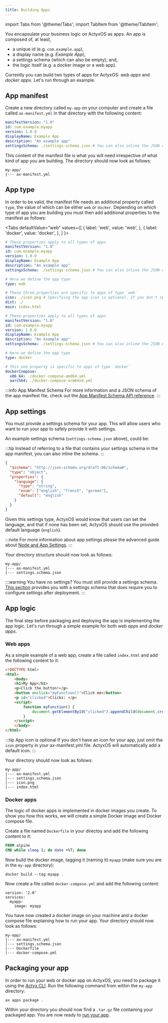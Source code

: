 ```yaml
---
title: Building Apps
---
```


import Tabs from '@theme/Tabs';
import TabItem from '@theme/TabItem';

You encapsulate your business logic on ActyxOS as apps. An app is composed of, at least,
- a unique id (e.g. `com.example.app`),
- a display name (e.g. _Example App_),
- a settings schema (which can also be empty); and,
- the logic itself (e.g. a docker image or a web app).

Currently you can build two types of apps for ActyxOS: _web apps_ and _docker apps_. Let's run through an example.

## App manifest

Create a new directory called `my-app` on your computer and create a file called `ax-manifest.yml` in that directory with the following content:

```yml
manifestVersion: "1.0"
id: com.example.myapp
version: 1.0.0
displayName: Example App
description: "An example app"
settingsSchema: ./settings-schema.json # You can also inline the JSON object that defines your settings schema
```

This content of the manifest file is what you will need irrespective of what kind of app you are building. The directory should now look as follows:

```
my-app/
|--- ax-manifest.yml
```

## App type

In order to be valid, the manifest file needs an additional property called `type`, the value of which can be either `web` or `docker`. Depending on which type of app you are building you must then add additional properties to the manifest as follows:

<Tabs
  defaultValue="web"
  values={[
    { label: 'web', value: 'web', },
    { label: 'docker', value: 'docker', },
  ]
}>
<TabItem value="web">

```yml
# These properties apply to all types of apps
manifestVersion: "1.0"
id: com.example.myapp
version: 1.0.0
displayName: Example App
description: "An example app"
settingsSchema: ./settings-schema.json # You can also inline the JSON object that defines your settings schema

# Here we define the app type
type: web

# These three properties are specific to apps of type `web`
icon: ./icon.png # Specifying the app icon is optional. If you don't specify an icon for your app, ActyxOS will automatically use a default icon.
dist: ./
main: index.html
```

</TabItem>
<TabItem value="docker">

```yml
# These properties apply to all types of apps
manifestVersion: "1.0"
id: com.example.myapp
version: 1.0.0
displayName: Example App
description: "An example app"
settingsSchema: ./settings-schema.json # You can also inline the JSON object that defines your settings schema

# Here we define the app type
type: docker

# This one property is specific to apps of type `docker`
dockerCompose: 
  x86_64: ./docker-compose-amd64.yml
  aarch64: ./docker-compose-arm64v8.yml
```

</TabItem>
</Tabs>

:::info App Manifest Schema
For more information and a JSON schema of the app manifest file, check out the [App Manifest Schema API reference](../api/app-manifest-schema.md).
:::

## App settings

You must provide a settings schema for your app. This will allow users who want to run your app to safely provide it with settings.

An example settings schema (`settings-schema.json` above), could be:

:::tip
Instead of referring to a file that contains your settings schema in the app manifest, you can also inline the schema.
:::

```json
{
  "$schema": "http://json-schema.org/draft-06/schema#",
  "type": "object",
  "properties": {
    "language": {
      "type": "string",
      "enum": ["english", "french", "german"],
      "default": "english"
    }
  }
}
```

Given this settings type, ActyxOS would know that users can set the language, and that if none has been set, ActyxOS should use the provided default language (`english`).

:::note
For more information about app settings please the advanced guide about [Node and App Settings](../advanced-guides/node-and-app-settings.md).
:::

Your directory structure should now look as follows:

```
my-app/
|--- ax-manifest.yml
|--- settings.schema.json
```

:::warning You have no settings?
You must still provide a settings schema. [This section](/docs/os/advanced-guides/node-and-app-settings#deploying-an-app-without-settings) provides you with a settings schema that does require you to configure settings after deployment.
:::

## App logic

The final step before packaging and deploying the app is implementing the app logic. Let's run through a simple example for both _web apps_ and _docker apps_.

### Web apps

As a simple example of a web app, create a file called `index.html` and add the following content to it:

```html
<!DOCTYPE html>
<html>
    <body>
    <h1>My App</h1>
    <p>Click the button!</p>
    <button onclick="myFunction()">Click me</button>
    <p id="clicked">Clicks: </p>
    <script>
        function myFunction() {
            document.getElementById("clicked").appendChild(document.createTextNode("click, "));
        }
    </script>
    </body>
</html>
```

:::tip App icon is optional
If you don't have an icon for your app, just omit the `icon` property in your ax-manifest.yml file. ActyxOS will automatically add a default icon.
:::

Your directory should now look as follows:

```
my-app/
|--- ax-manifest.yml
|--- settings.schema.json
|--- icon.png
|--- index.html
```

### Docker apps

The logic of docker apps is implemented in docker images you create. To show you how this works, we will create a simple Docker image and Docker compose file.

Create a file named `Dockerfile` in your directoy and add the following content to it:

```Dockerfile
FROM alpine
CMD while sleep 1; do date +%T; done
```

Now build the docker image, tagging it (naming it) `myapp` (make sure you are in the `my-app` directory):

```
docker build --tag myapp .
```

Now create a file called `docker-compose.yml` and add the following content:

```
version: '2.0'
services:
  myapp:
    image: myapp
```

You have now created a docker image on your machine and a docker compose file explaining how to run your app. Your directory should now look as follows:

```
my-app/
|--- ax-manifest.yml
|--- settings.schema.json
|--- Dockerfile
|--- docker-compose.yml
```

## Packaging your app

In order to run your web or docker app on ActyxOS, you need to package it using the [Actyx CLI](../../cli/getting-started). Run the following command from within the `my-app` directory:

```
ax apps package .
```

Within your directory you should now find a `.tar.gz` file containing your packaged app. You are now ready to [run your app](running-apps.md).
